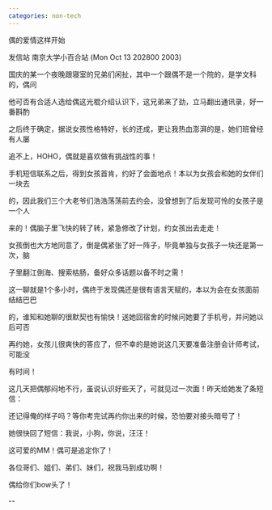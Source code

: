 ```yaml
---
categories: non-tech
---
```

偶的爱情这样开始

发信站 南京大学小百合站 (Mon Oct 13 202800 2003)





国庆的某一个夜晚跟寝室的兄弟们闲扯，其中一个跟偶不是一个院的，是学文科的，偶问

他可否有合适人选给偶这光棍介绍认识下，这兄弟来了劲，立马翻出通讯录，好一番斟酌

之后终于确定，据说女孩性格特好，长的还成，更让我热血澎湃的是，她们班曾经有人屡

追不上，HOHO，偶就是喜欢做有挑战性的事！



手机短信联系之后，得到女孩首肯，约好了会面地点！本以为女孩会和她的女伴们一块去

的，因此我们三个大老爷们浩浩荡荡前去约会，没曾想到了后发现可怜的女孩子是一个人

来的！偶脑子里飞快的转了转，紧急修改了计划，约女孩出去走走！



女孩倒也大方地同意了，倒是偶紧张了好一阵子，毕竟单独与女孩子一块还是第一次，脑

子里翻江倒海、搜索枯肠，备好众多话题以备不时之需！



这一聊就是1个多小时，偶终于发现偶还是很有语言天赋的，本以为会在女孩面前结结巴巴

的，谁知和她聊的很默契也有愉快！送她回宿舍的时候问她要了手机号，并问她以后可否

再约她，女孩儿很爽快的答应了，但不幸的是她说这几天要准备注册会计师考试，可能没

有时间！



这几天把偶郁闷地不行，虽说认识好些天了，可就见过一次面！昨天给她发了条短信：



还记得俺的样子吗？等你考完试再约你出来的时候，恐怕要对接头暗号了！

她很快回了短信：我说，小狗，你说，汪汪！



这可爱的MM！偶可是追定你了！



各位哥们、姐们、弟们、妹们，祝我马到成功啊！

偶给你们bow头了！

--

